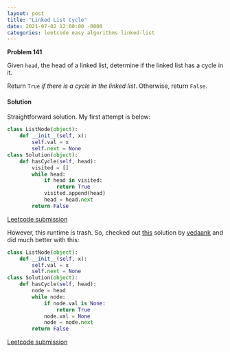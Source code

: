 ```yaml
---
layout: post
title: "Linked List Cycle"
date: 2021-07-02 12:00:00 -0000
categories: leetcode easy algorithms linked-list
---
```


**Problem 141**

Given `head`, the head of a linked list, determine if the linked list has a cycle in it.

Return `True` *if there is a cycle in the linked list*. Otherwise, return `False`.

#### Solution

Straightforward solution. My first attempt is below:

```python
class ListNode(object):
    def __init__(self, x):
        self.val = x
        self.next = None
class Solution(object):
    def hasCycle(self, head):
        visited = []
        while head:
            if head in visited:
                return True
            visited.append(head)
            head = head.next
        return False
```

[Leetcode submission](https://leetcode.com/submissions/detail/523570184/)

However, this runtime is trash. So, checked out [this](https://leetcode.com/problems/linked-list-cycle/discuss/1088956/Destructively-Fast-Python-faster-than-99-O(n)-time-O(1)-space) solution by [vedaank](https://leetcode.com/vedaank/) and did much better with this:

```python
class ListNode(object):
    def __init__(self, x):
        self.val = x
        self.next = None
class Solution(object):
    def hasCycle(self, head):
        node = head
        while node:
            if node.val is None:
                return True
            node.val = None
            node = node.next
        return False
```

[Leetcode submission](https://leetcode.com/submissions/detail/523571860/)


